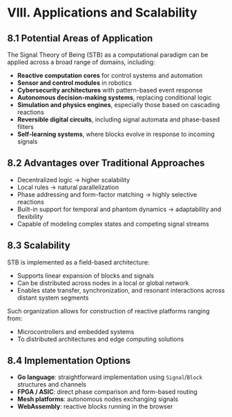 # VIII. Applications and Scalability

## 8.1 Potential Areas of Application

The Signal Theory of Being (STB) as a computational paradigm can be applied across a broad range of domains, including:

* **Reactive computation cores** for control systems and automation  
* **Sensor and control modules** in robotics  
* **Cybersecurity architectures** with pattern-based event response  
* **Autonomous decision-making systems**, replacing conditional logic  
* **Simulation and physics engines**, especially those based on cascading reactions  
* **Reversible digital circuits**, including signal automata and phase-based filters  
* **Self-learning systems**, where blocks evolve in response to incoming signals

## 8.2 Advantages over Traditional Approaches

* Decentralized logic → higher scalability  
* Local rules → natural parallelization  
* Phase addressing and form-factor matching → highly selective reactions  
* Built-in support for temporal and phantom dynamics → adaptability and flexibility  
* Capable of modeling complex states and competing signal streams

## 8.3 Scalability

STB is implemented as a field-based architecture:

* Supports linear expansion of blocks and signals  
* Can be distributed across nodes in a local or global network  
* Enables state transfer, synchronization, and resonant interactions across distant system segments

Such organization allows for construction of reactive platforms ranging from:

* Microcontrollers and embedded systems  
* To distributed architectures and edge computing solutions

## 8.4 Implementation Options

* **Go language**: straightforward implementation using `Signal`/`Block` structures and channels  
* **FPGA / ASIC**: direct phase comparison and form-based routing  
* **Mesh platforms**: autonomous nodes exchanging signals  
* **WebAssembly**: reactive blocks running in the browser

